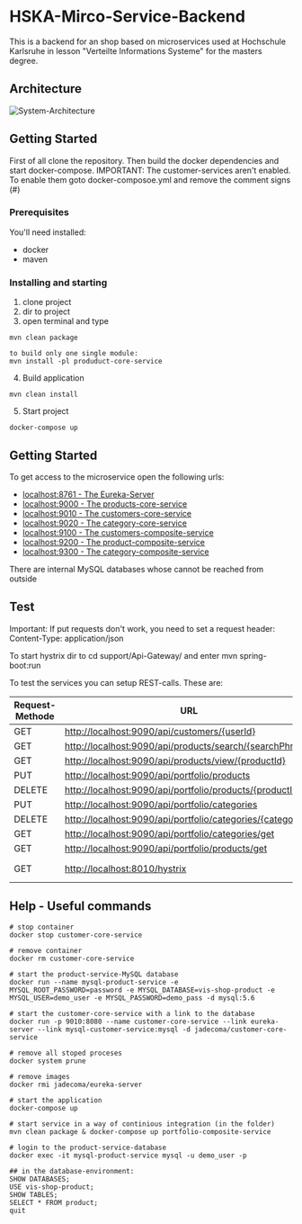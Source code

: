# HSKA-Mirco-Service-Backend

This is a backend for an shop based on microservices used at Hochschule Karlsruhe in lesson "Verteilte Informations Systeme" for the masters degree.

## Architecture
![System-Architecture](http://www.jadecoma.de/architecture.png "System-Architecture")


## Getting Started

First of all clone the repository. Then build the docker dependencies and start docker-compose.
IMPORTANT: The customer-services aren't enabled. To enable them goto docker-composoe.yml and remove the comment signs (#)
### Prerequisites

You'll need installed: 
- docker
- maven

 
### Installing and starting
1) clone project
2) dir to project
3) open terminal and type

```
mvn clean package

to build only one single module:
mvn install -pl produduct-core-service
```

4) Build application
 ```
 mvn clean install
 ```


5) Start project

 ```
 docker-compose up
 ```

## Getting Started
To get access to the microservice open the following urls:
- <a href="localhost:8761">localhost:8761 - The Eureka-Server</a> 
- <a href="localhost:9000">localhost:9000 - The products-core-service</a> 
- <a href="localhost:9001">localhost:9010 - The customers-core-service</a>
- <a href="localhost:9001">localhost:9020 - The category-core-service</a>
- <a href="localhost:9001">localhost:9100 - The customers-composite-service</a>
- <a href="localhost:9001">localhost:9200 - The product-composite-service</a>
- <a href="localhost:9001">localhost:9300 - The category-composite-service</a>
 
There are internal MySQL databases whose cannot be reached from outside


## Test 
Important: If put requests don't work, you need to set a request header: Content-Type: application/json

To start hystrix dir to cd support/Api-Gateway/ and enter mvn spring-boot:run

To test the services you can setup REST-calls. These are: 

|Request-Methode| URL                                	        | Meaning                                      	 |
|---|---|---|
|GET|<a href="http://localhost:9090/api/customers/1">http://localhost:9090/api/customers/{userId}</a>| show a user |
|GET|<a href="http://localhost:9090/api/products/search/Name">http://localhost:9090/api/products/search/{searchPhrase}</a>| search for a product with a search-phrase|
|GET|<a href="http://localhost:9090/api/products/view/1">http://localhost:9090/api/products/view/{productId}</a>| search for a product by id |
|PUT|<a href="http://localhost:9090/api/portfolio/products">http://localhost:9090/api/portfolio/products</a>| creates a product if the category exists |
|DELETE|<a href="http://localhost:9090/api/portfolio/products/1">http://localhost:9090/api/portfolio/products/{productId}</a>| delete a product |
|PUT|<a href="http://localhost:9090/api/portfolio/categories">http://localhost:9090/api/portfolio/categories</a>| creates a category |
|DELETE|<a href="http://localhost:9090/api/portfolio/categories/1">http://localhost:9090/api/portfolio/categories/{categoryId}</a>| deletes a category if it doesn't appear in a product |
|GET|<a href="http://localhost:9090/api/portfolio/categories/get">http://localhost:9090/api/portfolio/categories/get</a>| ONLY FOR TESTING shows all categories |
|GET|<a href="http://localhost:9090/api/portfolio/products/get">http://localhost:9090/api/portfolio/products/get</a>| ONLY FOR TESTING shows all products |
|GET|<a href="http://localhost:8010/hystrix">http://localhost:8010/hystrix</a>| show hystrix dashboard. There you need to enter e.g. http://localhost:9090/api/portfolio/actuator/hystrix.stream |

 
 
## Help - Useful commands
```
# stop container
docker stop customer-core-service

# remove container
docker rm customer-core-service

# start the product-service-MySQL database
docker run --name mysql-product-service -e MYSQL_ROOT_PASSWORD=password -e MYSQL_DATABASE=vis-shop-product -e MYSQL_USER=demo_user -e MYSQL_PASSWORD=demo_pass -d mysql:5.6

# start the customer-core-service with a link to the database
docker run -p 9010:8080 --name customer-core-service --link eureka-server --link mysql-customer-service:mysql -d jadecoma/customer-core-service

# remove all stoped proceses
docker system prune

# remove images
docker rmi jadecoma/eureka-server

# start the application
docker-compose up

# start service in a way of continious integration (in the folder)
mvn clean package & docker-compose up portfolio-composite-service

# login to the product-service-database 
docker exec -it mysql-product-service mysql -u demo_user -p

## in the database-environment: 
SHOW DATABASES;
USE vis-shop-product;
SHOW TABLES;
SELECT * FROM product;
quit

```